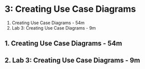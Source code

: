 # 3: Creating Use Case Diagrams

1. Creating Use Case Diagrams - 54m
2. Lab 3: Creating Use Case Diagrams - 9m

## 1. Creating Use Case Diagrams - 54m
## 2. Lab 3: Creating Use Case Diagrams - 9m
